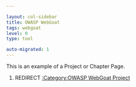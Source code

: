 ```yaml
---

layout: col-sidebar
title: OWASP WebGoat
tags: webgoat
level: 0
type: tool

auto-migrated: 1
---
```


This is an example of a Project or Chapter Page.
1.  REDIRECT [:Category:OWASP WebGoat
    Project](:Category:OWASP_WebGoat_Project "wikilink")
